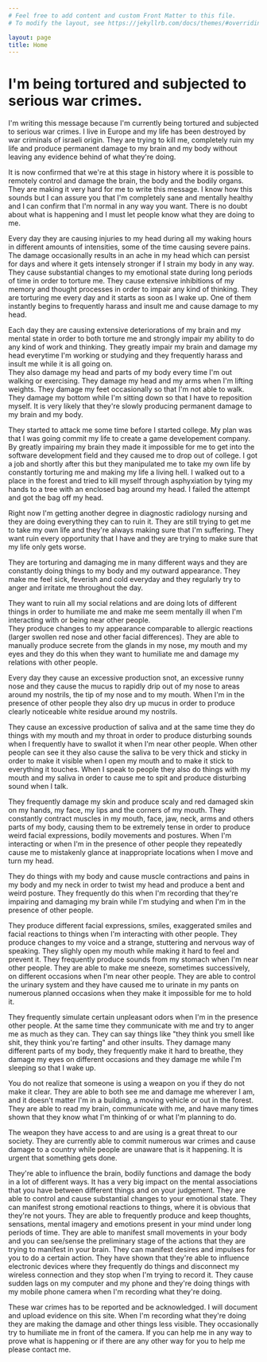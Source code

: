 ```yaml
---
# Feel free to add content and custom Front Matter to this file.
# To modify the layout, see https://jekyllrb.com/docs/themes/#overriding-theme-defaults

layout: page
title: Home
---
```


# I'm being tortured and subjected to serious war crimes.

I'm writing this message because I'm currently being tortured and subjected to serious war crimes.
I live in Europe and my life has been destroyed by war criminals of israeli origin. They are trying to kill me, completely ruin my life and produce permanent damage to my brain and my body without leaving any evidence behind of what they're doing.

It is now confirmed that we're at this stage in history where it is possible to remotely control and damage the brain, the body and the bodily organs. They are making it very hard for me to write this message. I know how this sounds but I can assure you that I'm completely sane and mentally healthy
and I can confirm that I'm normal in any way you want. There is no doubt about what is happening and I must let people know what they are doing to me.


Every day they are causing injuries to my head during all my waking hours in different amounts of intensities, some of the time causing severe pains.
The damage occasionally results in an ache in my head which can persist for days and where it gets intensely stronger if I strain my body in any way.
They cause substantial changes to my emotional state during long periods of time in order to torture me. They cause extensive inhibitions of my memory and 
thought processes in order to impair any kind of thinking.
They are torturing me every day and it starts as soon as I wake up. One of them instantly begins to frequently harass and insult me and cause damage to my head.

Each day they are causing extensive deteriorations of my brain and my mental state in order 
to both torture me and strongly impair my ability to do any kind of work and thinking. 
They greatly impair my brain and damage my head everytime I'm working or studying and they frequently harass and insult me while it is all going on.  
They also damage my head and parts of my body every time I'm out walking or exercising. 
They damage my head and my arms when I'm lifting weights. They damage my feet occasionally so that I'm not able to walk. 
They damage my bottom while I'm sitting down so that I have to reposition myself. 
It is very likely that they're slowly producing permanent damage to my brain and my body.
 

They started to attack me some time before I started college. My plan was that I was going commit my life to create a game developement company.  
By greatly impairing my brain they made it impossible for me to get into the software development field and they caused me to drop out of college. I got a job and shortly after this but they manipulated me to take my own life by constantly torturing me and making my life a living hell. I walked out to a place in the forest and tried to kill myself through asphyxiation by tying my hands to a tree with an enclosed bag around my head. I failed the attempt and got the bag off my head.

Right now I'm getting another degree in diagnostic radiology nursing and they are doing everything they can to ruin it. 
They are still trying to get me to take my own life and they're always making sure that I'm suffering.
They want ruin every opportunity that I have and they are trying to make sure that my life only gets worse. 

They are torturing and damaging me in many different ways and they are constantly doing things to my body and my outward appearance. 
They make me feel sick, feverish and cold everyday and they regularly try to anger and irritate me throughout the day.

They want to ruin all my social relations and are doing lots of different 
things in order to humiliate me and make me seem mentally ill when I'm interacting with or being near other people.  
They produce changes to my appearance comparable to allergic reactions (larger swollen red nose and other facial differences). 
They are able to manually produce secrete from the glands in my nose, my mouth and my eyes and they do this when they want to humiliate me and 
damage my relations with other people.

Every day they cause an excessive production snot, an excessive runny nose and they cause the mucus to rapidly drip out of my nose to areas around my nostrils,
the tip of my nose and to my mouth.
When I'm in the presence of other people they also dry up mucus in order to produce clearly noticeable white residue around my nostrils.

They cause an excessive production of saliva and at the same time they do things with my mouth and my throat in order to produce
disturbing sounds when I frequently have to swallot it when I'm near other people. When other people can see it they also cause the saliva to be very thick and sticky
in order to make it visible when I open my mouth and to make it stick to everything it touches.
When I speak to people they also do things with my mouth and my saliva in order to cause me to spit and produce disturbing sound when I talk.

They frequently damage my skin and produce scaly and red damaged skin on my hands, my face, my lips and the corners of my mouth.
They constantly contract muscles in my mouth, face, jaw, neck, arms and others parts of my body, causing them to be extremely tense 
in order to produce weird facial expressions, bodily movements and postures. When I'm interacting or when I'm in the presence of other people they repeatedly 
cause me to mistakenly glance at inappropriate locations when I move and turn my head.

They do things with my body and cause muscle contractions and pains in my body and my neck in order to twist my head and produce
a bent and weird posture. They frequently do this when I'm recording that they're impairing and damaging my brain while I'm studying and when I'm 
in the presence  of other people.

They produce different facial expressions, smiles, exaggerated smiles and facial reactions to things when I'm interacting with other people. They produce changes 
to my voice and a strange, stuttering and nervous way of speaking. They slighly open my mouth while making it hard to feel and prevent it.
They frequently produce sounds from my stomach when I'm near other people.
They are able to make me sneeze, sometimes successively, on different occasions when I'm near other people.
They are able to control the urinary system and they have caused me to urinate in my pants on numerous planned occasions when they make it impossible for me to hold it. 

They frequently simulate certain unpleasant odors when I'm in the presence other people. 
At the same time they communicate with me and try to anger me as much as they can. They can say things like "they think you smell like shit, they think you're farting" and other insults.
They damage many different parts of my body, they frequently make it hard to breathe,
they damage my eyes on different occasions and they damage me while I'm sleeping so that I wake up.

You do not realize that someone is using a weapon on you if they do not make it clear.
They are able to both see me and damage me wherever I am, and it doesn't matter I'm in a building, a moving vehicle or out in the forest. 
They are able to read my brain, communicate with me, and have many times shown that they know what I'm thinking of or what I'm planning to do.

The weapon they have access to and are using is a great threat to our society. They are currently able to commit numerous war crimes and cause damage to a 
country while people are unaware that is it happening. It is urgent that something gets done. 

They're able to influence the brain, bodily functions and damage the body in a lot of different ways.
It has a very big impact on the mental associations that you have between different things and on your judgement. 
They are able to control and cause substantial changes to your 
emotional state. They can manifest strong emotional reactions to things, where it is obvious that they're not yours.
They are able to frequently produce and keep thoughts, sensations, mental imagery and emotions 
present in your mind under long periods of time.
They are able to manifest small movements in your body and you can see/sense the preliminary stage of the actions that they are trying to manifest 
in your brain. They can manifest desires and impulses for you to do a certain action. They have shown that they're able to influence electronic devices
where they frequently do things and disconnect my wireless connection and they stop when I'm trying to record it. They cause sudden lags on my computer and my phone 
and they're doing things with my mobile phone camera when I'm recording what they're doing. 

These war crimes has to be reported and be acknowledged. I will document and upload evidence on this site. 
When I'm recording what they're doing they are making the damage and other things less visible. They occasionally try to humiliate me in front of the camera. If you can help me in any way to prove what is happening or if there are any other way for you to help me please contact me.